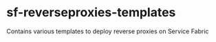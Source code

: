 # sf-reverseproxies-templates
Contains various templates to deploy reverse proxies on Service Fabric

